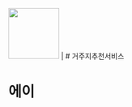 <img src="https://github.com/user-attachments/assets/f521acdb-4507-4aee-8abd-ac88f80318bb" width="100" height="100"/> | # 거주지추천서비스


# 에이
